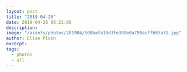```yaml
---
layout: post
title: "2019-04-26"
date: 2019-04-26 06:21:00
description: 
image: "/assets/photos/201904/508bafa10d3fe309e0a790acffb93a31.jpg"
author: Elise Plain
excerpt: 
tags: 
  - photos
  - all
---
```



<p></p>
